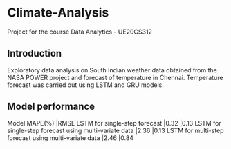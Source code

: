 # Climate-Analysis
Project for the course Data Analytics - UE20CS312

## Introduction

Exploratory data analysis on South Indian weather data obtained from the NASA POWER project and forecast of temperature in Chennai. Temperature forecast was carried out using LSTM and GRU models.

## Model performance

Model MAPE(%) |RMSE
LSTM for single-step forecast |0.32 |0.13
LSTM for single-step forecast using multi-variate data |2.36 |0.13
LSTM for multi-step forecast using multi-variate data |2.46 |0.84


